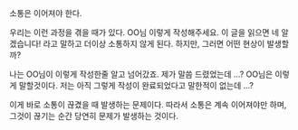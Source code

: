 소통은 이어져야 한다.

우리는 이런 과정을 겪을 때가 있다. OO님 이렇게 작성해주세요.
이 글을 읽으면 네 알겠습니다! 라고 말하고 더이상 소통하지 않게 된다.
하지만, 그러면 어떤 현상이 발생할까?

나는 OO님이 이렇게 작성한줄 알고 넘어갔죠. 제가 말씀 드렸었는데 ...?
OO님은 이렇게 말할것이다. 저는 아직 그렇게 작성이 완료되었다고 말한적이 없는데 ...?

이게 바로 소통이 끊겼을 때 발생하는 문제이다.
따라서 소통은 계속 이어져야만 하며, 그것이 끊기는 순간 당연히 문제가 발생하는 것이다.
